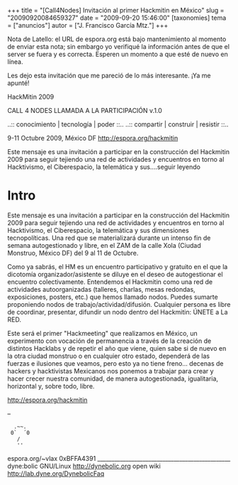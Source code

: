 +++
title = "[Call4Nodes] Invitación al primer Hackmitin en México"
slug = "20090920084659327"
date = "2009-09-20 15:46:00"
[taxonomies]
tema = ["anuncios"]
autor = ["J. Francisco García Mtz."]
+++

Nota de Latello: el URL de espora.org está bajo mantenimiento al momento
de enviar esta nota; sin embargo yo verifiqué la información antes de
que el server se fuera y es correcta. Esperen un momento a que esté de
nuevo en línea.

Les dejo esta invitación que me pareció de lo más interesante. ¡Ya me
apunté!

HackMitin 2009

CALL 4 NODES LLAMADA A LA PARTICIPACIÓN v.1.0

..:: conocimiento \| tecnología \| poder ::.. ..:: compartir \|
construir \| resistir ::..

9-11 Octubre 2009, México DF
<a href="http://espora.org/hackmitin">http://espora.org/hackmitin</a>

Este mensaje es una invitación a participar en la construcción del
Hackmitin 2009 para seguir tejiendo una red de actividades y encuentros
en torno al Hacktivismo, el Ciberespacio, la telemática y sus….seguir
leyendo

<!-- more -->
# Intro

Este mensaje es una invitación a participar en la construcción del
Hackmitin 2009 para seguir tejiendo una red de actividades y encuentros
en torno al Hacktivismo, el Ciberespacio, la telemática y sus
dimensiones tecnopolíticas. Una red que se materializará durante un
intenso fin de semana autogestionado y libre, en el ZAM de la calle Xola
(Ciudad Monstruo, México DF) del 9 al 11 de Octubre.

Como ya sabrás, el HM es un encuentro participativo y gratuito en el que
la dicotomía organizador/asistente se diluye en el deseo de
autogestionar el encuentro colectivamente. Entendemos el Hackmitin como
una red de actividades autoorganizadas (talleres, charlas, mesas
redondas, exposiciones, posters, etc.) que hemos llamado nodos. Puedes
sumarte proponiendo nodos de trabajo/actividad/difusión. Cualquier
persona es libre de coordinar, presentar, difundir un nodo dentro del
Hackmitin: ÚNETE a La RED.

Este será el primer "Hackmeeting" que realizamos en México, un
experimento con vocación de permanencia a través de la creación de
distintos Hacklabs y de repetir el año que viene, quien sabe si de nuevo
en la otra ciudad monstruo o en cualquier otro estado, dependerá de las
fuerzas e ilusiones que veamos, pero esto ya no tiene freno… decenas de
hackers y hacktivistas Mexicanos nos ponemos a trabajar para crear y
hacer crecer nuestra comunidad, de manera autogestionada, igualitaria,
horizontal y, sobre todo, libre.

<a href="http://espora.org/hackmitin">http://espora.org/hackmitin</a>

–

      .~~.
     0`  ´0
       /
       ''

espora.org/\~vlax 0xBFFA4391
\_\_\_\_\_\_\_\_\_\_\_\_\_\_\_\_\_\_\_\_\_\_\_\_\_\_\_\_\_\_\_\_\_\_\_\_\_\_\_\_\_\_\_\_\_\_\_
dyne:bolic GNU/Linux
<a href="http://dynebolic.org">http://dynebolic.org</a> open wiki
<a href="http://lab.dyne.org/DynebolicFaq">http://lab.dyne.org/DynebolicFaq</a>

